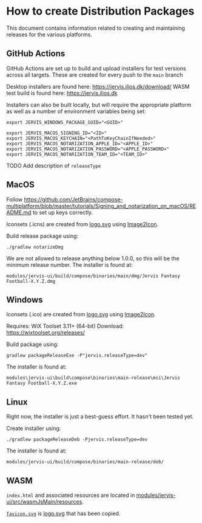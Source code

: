 # How to create Distribution Packages

This document contains information related to creating and maintaining releases for the various platforms.

## GitHub Actions

GitHub Actions are set up to build and upload installers for test versions across all targets. These are created
for every push to the `main` branch

Desktop installers are found here: https://jervis.ilios.dk/download/
WASM test build is found here: https://jervis.ilios.dk

Installers can also be built locally, but will require the appropriate platform as well as a number of environment
variables being set:

```
export JERVIS_WINDOWS_PACKAGE_GUID="<GUID>"

export JERVIS_MACOS_SIGNING_ID="<ID>"
export JERVIS_MACOS_KEYCHAIN="<PathToKeyChainIfNeeded>" 
export JERVIS_MACOS_NOTARIZATION_APPLE_ID="<APPLE_ID>"
export JERVIS_MACOS_NOTARIZATION_PASSWORD="<APPLE_PASSWORD>"
export JERVIS_MACOS_NOTARIZATION_TEAM_ID="<TEAM_ID>"
```

TODO Add description of `releaseType`

## MacOS 

Follow https://github.com/JetBrains/compose-multiplatform/blob/master/tutorials/Signing_and_notarization_on_macOS/README.md
to set up keys correctly.

Iconsets (.icns) are created from [logo.svg](../logo.svg) using [Image2Icon](https://apps.apple.com/us/app/image2icon-make-your-icons/id992115977?mt=12&ls=1).

Build release package using:
```
./gradlew notarizeDmg
```

We are not allowed to release anything below 1.0.0, so this will be the minimum release
number. The installer is found at:
```
modules/jervis-ui/build/compose/binaries/main/dmg/Jervis Fantasy Football-X.Y.Z.dmg
```

## Windows

Iconsets (.ico) are created from [logo.svg](../logo.svg) using [Image2Icon](https://apps.apple.com/us/app/image2icon-make-your-icons/id992115977?mt=12&ls=1).

Requires: WiX Toolset 3.11+ (64-bit)
Download: https://wixtoolset.org/releases/

Build package using:
```
gradlew packageReleaseExe -P"jervis.releaseType=dev"
```

The installer is found at:
```
modules\jervis-ui\build\compose\binaries\main-release\msi\Jervis Fantasy Football-X.Y.Z.exe
```

## Linux

Right now, the installer is just a best-guess effort. It hasn't been tested yet.

Create installer using:
```
./gradlew packageReleaseDeb -Pjervis.releaseType=dev
```

The installer is found at:
```
modules/jervis-ui/build/compose/binaries/main-release/deb/
```


## WASM

`index.html` and associated resources are located in [modules/jervis-ui/src/wasmJsMain/resources](../modules/jervis-ui/src/wasmJsMain/resources).

[`favicon.svg`](../modules/jervis-ui/src/wasmJsMain/resources/favicon.svg) is [logo.svg](../icons/favicon.svg) that 
has been copied.